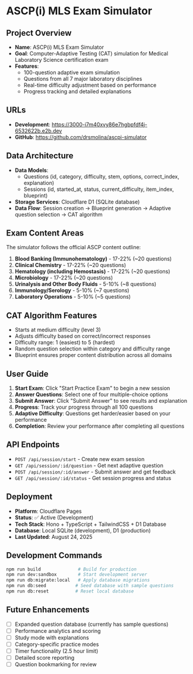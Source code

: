 # ASCP(i) MLS Exam Simulator

## Project Overview
- **Name**: ASCP(i) MLS Exam Simulator
- **Goal**: Computer-Adaptive Testing (CAT) simulation for Medical Laboratory Science certification exam
- **Features**: 
  - 100-question adaptive exam simulation
  - Questions from all 7 major laboratory disciplines
  - Real-time difficulty adjustment based on performance
  - Progress tracking and detailed explanations

## URLs
- **Development**: https://3000-i7m40xvy86e7hgbpfdf4j-6532622b.e2b.dev
- **GitHub**: https://github.com/drsmolina/ascpi-simulator

## Data Architecture
- **Data Models**: 
  - Questions (id, category, difficulty, stem, options, correct_index, explanation)
  - Sessions (id, started_at, status, current_difficulty, item_index, blueprint)
- **Storage Services**: Cloudflare D1 (SQLite database)
- **Data Flow**: Session creation → Blueprint generation → Adaptive question selection → CAT algorithm

## Exam Content Areas
The simulator follows the official ASCP content outline:

1. **Blood Banking (Immunohematology)** - 17-22% (~20 questions)
2. **Clinical Chemistry** - 17-22% (~20 questions)  
3. **Hematology (including Hemostasis)** - 17-22% (~20 questions)
4. **Microbiology** - 17-22% (~20 questions)
5. **Urinalysis and Other Body Fluids** - 5-10% (~8 questions)
6. **Immunology/Serology** - 5-10% (~7 questions)
7. **Laboratory Operations** - 5-10% (~5 questions)

## CAT Algorithm Features
- Starts at medium difficulty (level 3)
- Adjusts difficulty based on correct/incorrect responses
- Difficulty range: 1 (easiest) to 5 (hardest)
- Random question selection within category and difficulty range
- Blueprint ensures proper content distribution across all domains

## User Guide
1. **Start Exam**: Click "Start Practice Exam" to begin a new session
2. **Answer Questions**: Select one of four multiple-choice options
3. **Submit Answer**: Click "Submit Answer" to see results and explanation
4. **Progress**: Track your progress through all 100 questions
5. **Adaptive Difficulty**: Questions get harder/easier based on your performance
6. **Completion**: Review your performance after completing all questions

## API Endpoints
- `POST /api/session/start` - Create new exam session
- `GET /api/session/:id/question` - Get next adaptive question
- `POST /api/session/:id/answer` - Submit answer and get feedback
- `GET /api/session/:id/status` - Get session progress and status

## Deployment
- **Platform**: Cloudflare Pages
- **Status**: ✅ Active (Development)
- **Tech Stack**: Hono + TypeScript + TailwindCSS + D1 Database
- **Database**: Local SQLite (development), D1 (production)
- **Last Updated**: August 24, 2025

## Development Commands
```bash
npm run build              # Build for production
npm run dev:sandbox        # Start development server
npm run db:migrate:local   # Apply database migrations
npm run db:seed           # Seed database with sample questions
npm run db:reset          # Reset local database
```

## Future Enhancements
- [ ] Expanded question database (currently has sample questions)
- [ ] Performance analytics and scoring
- [ ] Study mode with explanations
- [ ] Category-specific practice modes
- [ ] Timer functionality (2.5 hour limit)
- [ ] Detailed score reporting
- [ ] Question bookmarking for review